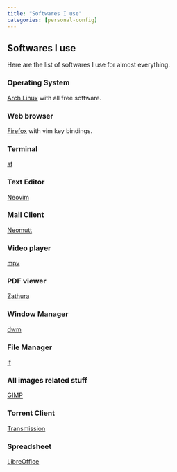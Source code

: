 ```yaml
---
title: "Softwares I use"
categories: [personal-config]
---
```


## Softwares I use

Here are the list of softwares I use for almost everything.


### Operating System

[Arch Linux](https://www.archlinux.org/) with all free software.


### Web browser

[Firefox](https://www.mozilla.org/en-US/exp/firefox/new/) with vim key bindings.


### Terminal

[st](https://st.suckless.org/)


### Text Editor

[Neovim](https://neovim.io)


### Mail Client

[Neomutt](https://neomutt.org/)


### Video player

[mpv](https://mpv.io/)


### PDF viewer

[Zathura](https://en.wikipedia.org/wiki/Zathura_(document_viewer))


### Window Manager

[dwm](https://dwm.suckless.org/)


### File Manager

[lf](https://github.com/gokcehan/lf)


### All images related stuff

[GIMP](https://www.gimp.org/)


### Torrent Client

[Transmission](https://wiki.archlinux.org/index.php/Transmission)


### Spreadsheet

[LibreOffice](https://www.libreoffice.org/)
